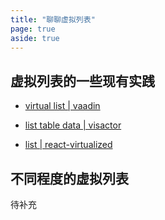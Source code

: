 ```yaml
---
title: "聊聊虚拟列表"
page: true
aside: true
---
```


## 虚拟列表的一些现有实践
- [virtual list | vaadin](https://vaadin.com/docs/latest/components/virtual-list)

- [list table data | visactor](https://visactor.io/vtable/example)

- [list | react-virtualized](https://bvaughn.github.io/react-virtualized/#/components/List)


## 不同程度的虚拟列表
待补充